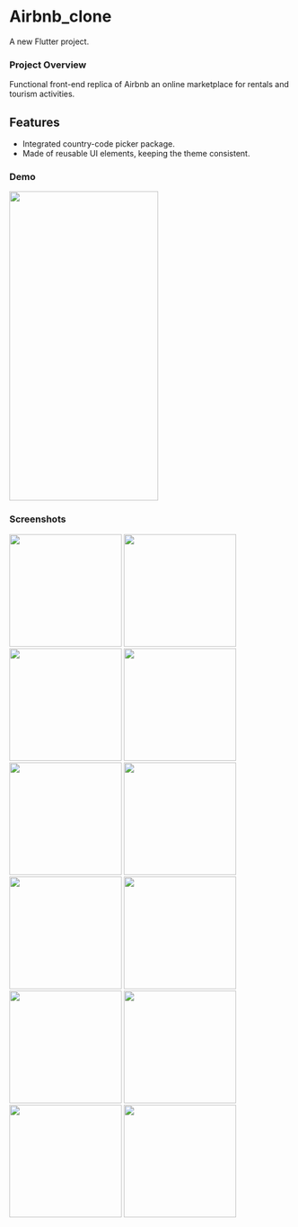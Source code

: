 # Airbnb_clone

A new Flutter project.

### Project Overview

Functional front-end replica of Airbnb an online marketplace for rentals and tourism activities.

## Features

- Integrated country-code picker package.
- Made of reusable UI elements, keeping the theme consistent.


### Demo

<img src="https://user-images.githubusercontent.com/86222915/192685881-73e6862e-d63c-4b27-9ca1-20117a643fc0.mp4" height="550" width="265">

### Screenshots
<p float="left">
<img src="https://user-images.githubusercontent.com/86222915/192681537-1be87a45-adb4-40ab-9cf9-35dee9b752ec.png" width=200>
<img src="https://user-images.githubusercontent.com/86222915/192681547-826baac4-eb15-471a-84f6-18f564845e62.png" width=200>
<img src="https://user-images.githubusercontent.com/86222915/192681556-bf0514a4-04ea-45f6-addb-0610e4217148.png" width=200>

<img src="https://user-images.githubusercontent.com/86222915/192681587-cb45d8d4-f22c-4ff0-b13d-ed6603c1a7a4.png" width=200>
<img src="https://user-images.githubusercontent.com/86222915/192681595-d7ae7785-6603-4932-b105-9f9eda06cda7.png" width=200>
<img src="https://user-images.githubusercontent.com/86222915/192681610-3ef6eac0-665b-447d-ba1d-c00c48993bb8.png" width=200>
<img src="https://user-images.githubusercontent.com/86222915/192681620-c710ff68-d4f6-440f-bbfd-50775ce42556.png" width=200>

<img src="https://user-images.githubusercontent.com/86222915/192681636-e346e98a-ac48-47ba-9602-253c33625580.png" width=200>
<img src="https://user-images.githubusercontent.com/86222915/192681655-50361607-2339-44a0-b9b4-63034e37b31c.png" width=200>
<img src="https://user-images.githubusercontent.com/86222915/192681679-222d867e-58f9-479b-a743-e053864675ff.png" width=200>
<img src="https://user-images.githubusercontent.com/86222915/192681695-748ef4b7-5cdc-4b49-b22e-5c948c072aa7.png" width=200>
<img src="https://user-images.githubusercontent.com/86222915/192681705-911b1271-77dc-4d2a-b149-2dfa920e1d94.png" width=200>

</p>
